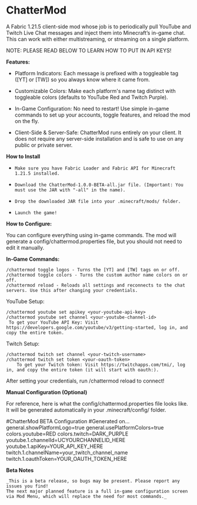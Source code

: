 # ChatterMod
 A Fabric 1.21.5 client-side mod whose job is to periodically pull YouTube and Twitch Live Chat messages and inject them into Minecraft’s in-game chat. This can work with either multistreaming, or streaming on a single platform. 

NOTE: PLEASE READ BELOW TO LEARN HOW TO PUT IN API KEYS!
 

**Features:**

- Platform Indicators: Each message is prefixed with a toggleable tag ([YT] or [TW]) so you always know where it came from.

- Customizable Colors: Make each platform's name tag distinct with toggleable colors (defaults to YouTube Red and Twitch Purple).

- In-Game Configuration: No need to restart! Use simple in-game commands to set up your accounts, toggle features, and reload the mod on the fly.

-  Client-Side & Server-Safe: ChatterMod runs entirely on your client. It does not require any server-side installation and is safe to use on any public or private server.

 **How to Install**

-     Make sure you have Fabric Loader and Fabric API for Minecraft 1.21.5 installed.

-     Download the ChatterMod-1.0.0-BETA-all.jar file. (Important: You must use the JAR with "-all" in the name).

-     Drop the downloaded JAR file into your .minecraft/mods/ folder.

-     Launch the game!


**How to Configure:**

You can configure everything using in-game commands. The mod will generate a config/chattermod.properties file, but you should not need to edit it manually.

**In-Game Commands:**

    /chattermod toggle logos - Turns the [YT] and [TW] tags on or off.
    /chattermod toggle colors - Turns the custom author name colors on or off.
    /chattermod reload - Reloads all settings and reconnects to the chat servers. Use this after changing your credentials.

YouTube Setup:

    /chattermod youtube set apikey <your-youtube-api-key>
    /chattermod youtube set channel <your-youtube-channel-id>
     To get your YouTube API Key: Visit https://developers.google.com/youtube/v3/getting-started, log in, and copy the entire token.
Twitch Setup:

    /chattermod twitch set channel <your-twitch-username>
    /chattermod twitch set token <your-oauth-token>
        To get your Twitch token: Visit https://twitchapps.com/tmi/, log in, and copy the entire token (it will start with oauth:).

After setting your credentials, run /chattermod reload to connect!

**Manual Configuration (Optional)**

For reference, here is what the config/chattermod.properties file looks like. It will be generated automatically in your .minecraft/config/ folder.

#ChatterMod BETA Configuration
#Generated on...
general.showPlatformLogo=true
general.usePlatformColors=true
colors.youtube=RED
colors.twitch=DARK_PURPLE
youtube.1.channelId=UCYOURCHANNELID_HERE
youtube.1.apiKey=YOUR_API_KEY_HERE
twitch.1.channelName=your_twitch_channel_name
twitch.1.oauthToken=YOUR_OAUTH_TOKEN_HERE

**Beta Notes**

    _This is a beta release, so bugs may be present. Please report any issues you find!
    The next major planned feature is a full in-game configuration screen via Mod Menu, which will replace the need for most commands._
